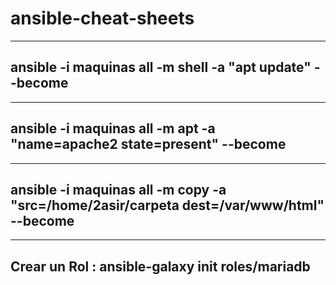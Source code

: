 # ansible-cheat-sheets


-------------------------------
ansible -i maquinas all -m shell -a "apt update" --become
-------------------------------


-------------------------------
ansible -i maquinas all -m apt -a "name=apache2 state=present" --become
-------------------------------


-------------------------------
ansible -i maquinas all -m copy -a "src=/home/2asir/carpeta dest=/var/www/html" --become
-------------------------------

-------------------------------
Crear un Rol : 
ansible-galaxy init roles/mariadb
-------------------------------

